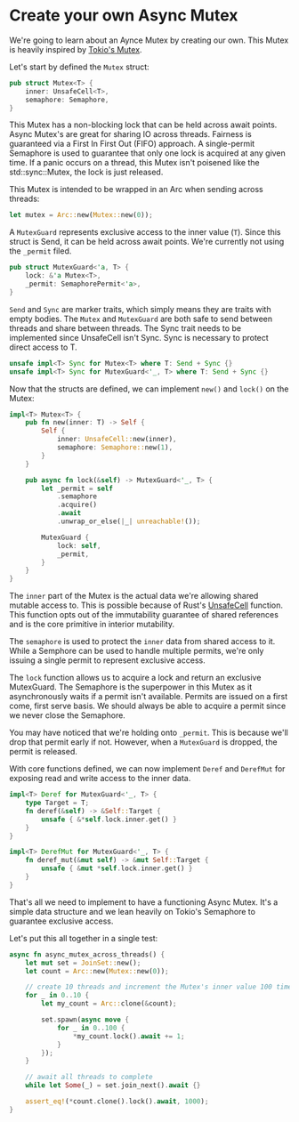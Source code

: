 # Create your own Async Mutex

We're going to learn about an Aynce Mutex by creating our own.  This Mutex is heavily inspired by [Tokio's Mutex](https://docs.rs/tokio/latest/tokio/sync/struct.Mutex.html).

Let's start by defined the `Mutex` struct:

```rust
pub struct Mutex<T> {
    inner: UnsafeCell<T>,
    semaphore: Semaphore,
}
```

This Mutex has a non-blocking lock that can be held across await points.  Async Mutex's are great for sharing IO across threads.  Fairness is guaranteed via a First In First Out (FIFO) approach.  A single-permit Semaphore is used to guarantee that only one lock is acquired at any given time.  If a panic occurs on a thread, this Mutex isn't poisened like the std::sync::Mutex, the lock is just released. 

This Mutex is intended to be wrapped in an Arc when sending across threads:

```rust
let mutex = Arc::new(Mutex::new(0));
```

A `MutexGuard` represents exclusive access to the inner value (`T`).  Since this struct is Send, it can be held across await points.  We're currently not using the `_permit` filed.

```rust
pub struct MutexGuard<'a, T> {
    lock: &'a Mutex<T>,
    _permit: SemaphorePermit<'a>,
}
```

`Send` and `Sync` are marker traits, which simply means they are traits with empty bodies.  The `Mutex` and `MutexGuard` are both safe to send between threads and share between threads.  The Sync trait needs to be implemented since UnsafeCell isn't Sync.  Sync is necessary to protect direct access to T.   

```rust
unsafe impl<T> Sync for Mutex<T> where T: Send + Sync {}
unsafe impl<T> Sync for MutexGuard<'_, T> where T: Send + Sync {}
```

Now that the structs are defined, we can implement `new()` and `lock()` on the Mutex:

```rust
impl<T> Mutex<T> {
    pub fn new(inner: T) -> Self {
        Self {
            inner: UnsafeCell::new(inner),
            semaphore: Semaphore::new(1),
        }
    }

    pub async fn lock(&self) -> MutexGuard<'_, T> {
        let _permit = self
            .semaphore
            .acquire()
            .await
            .unwrap_or_else(|_| unreachable!());

        MutexGuard {
            lock: self,
            _permit,
        }
    }
}
```

The `inner` part of the Mutex is the actual data we're allowing shared mutable access to.  This is possible because of Rust's [UnsafeCell](https://doc.rust-lang.org/stable/std/cell/struct.UnsafeCell.html) function.  This function opts out of the immutability guarantee of shared references and is the core primitive in interior mutability.

The `semaphore` is used to protect the `inner` data from shared access to it.  While a Semphore can be used to handle multiple permits, we're only issuing a single permit to represent exclusive access.

The `lock` function allows us to acquire a lock and return an exclusive MutexGuard.  The Semaphore is the superpower in this Mutex as it asynchronously waits if a permit isn't available.  Permits are issued on a first come, first serve basis.  We should always be able to acquire a permit since we never close the Semaphore.

You may have noticed that we're holding onto `_permit`.  This is because we'll drop that permit early if not.  However, when a `MutexGuard` is dropped, the permit is released.

With core functions defined, we can now implement `Deref` and `DerefMut` for exposing read and write access to the inner data.

```rust
impl<T> Deref for MutexGuard<'_, T> {
    type Target = T;
    fn deref(&self) -> &Self::Target {
        unsafe { &*self.lock.inner.get() }
    }
}

impl<T> DerefMut for MutexGuard<'_, T> {
    fn deref_mut(&mut self) -> &mut Self::Target {
        unsafe { &mut *self.lock.inner.get() }
    }
}
```

That's all we need to implement to have a functioning Async Mutex.  It's a simple data structure and we lean heavily on Tokio's Semaphore to guarantee exclusive access.

Let's put this all together in a single test:

```rust
async fn async_mutex_across_threads() {
    let mut set = JoinSet::new();
    let count = Arc::new(Mutex::new(0));

    // create 10 threads and increment the Mutex's inner value 100 times per thread
    for _ in 0..10 {
        let my_count = Arc::clone(&count);

        set.spawn(async move {
            for _ in 0..100 {
                *my_count.lock().await += 1;
            }
        });
    }

    // await all threads to complete
    while let Some(_) = set.join_next().await {}

    assert_eq!(*count.clone().lock().await, 1000);
}
```